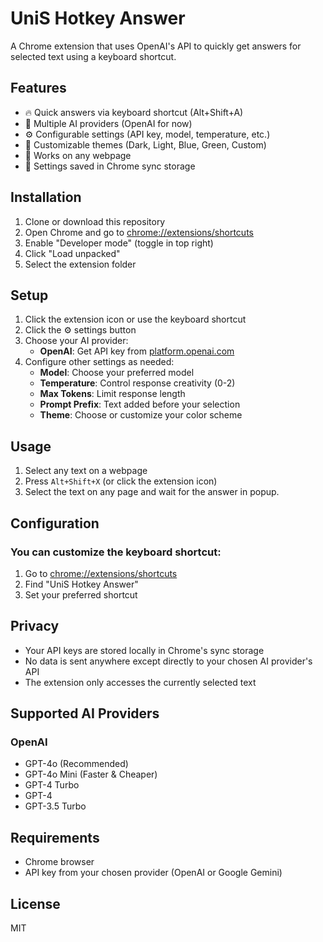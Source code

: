# UniS Hotkey Answer

A Chrome extension that uses OpenAI's API to quickly get answers for selected text using a keyboard shortcut.

## Features

-   🔥 Quick answers via keyboard shortcut (Alt+Shift+A)
-   🤖 Multiple AI providers (OpenAI for now)
-   ⚙️ Configurable settings (API key, model, temperature, etc.)
-   🎨 Customizable themes (Dark, Light, Blue, Green, Custom)
-   🎯 Works on any webpage
-   💾 Settings saved in Chrome sync storage

## Installation

1. Clone or download this repository
2. Open Chrome and go to [chrome://extensions/shortcuts](chrome://extensions/shortcuts)
3. Enable "Developer mode" (toggle in top right)
4. Click "Load unpacked"
5. Select the extension folder

## Setup

1. Click the extension icon or use the keyboard shortcut
2. Click the ⚙️ settings button
3. Choose your AI provider:
    - **OpenAI**: Get API key from [platform.openai.com](https://platform.openai.com)
4. Configure other settings as needed:
    - **Model**: Choose your preferred model
    - **Temperature**: Control response creativity (0-2)
    - **Max Tokens**: Limit response length
    - **Prompt Prefix**: Text added before your selection
    - **Theme**: Choose or customize your color scheme

## Usage

1. Select any text on a webpage
2. Press `Alt+Shift+X` (or click the extension icon)
3. Select the text on any page and wait for the answer in popup.

## Configuration

### You can customize the keyboard shortcut:

1. Go to [chrome://extensions/shortcuts](chrome://extensions/shortcuts)
2. Find "UniS Hotkey Answer"
3. Set your preferred shortcut

## Privacy

-   Your API keys are stored locally in Chrome's sync storage
-   No data is sent anywhere except directly to your chosen AI provider's API
-   The extension only accesses the currently selected text

## Supported AI Providers

### OpenAI

-   GPT-4o (Recommended)
-   GPT-4o Mini (Faster & Cheaper)
-   GPT-4 Turbo
-   GPT-4
-   GPT-3.5 Turbo

## Requirements

-   Chrome browser
-   API key from your chosen provider (OpenAI or Google Gemini)

## License

MIT
